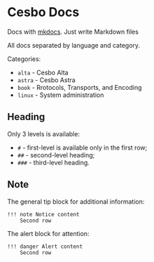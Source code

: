 # Cesbo Docs

Docs with [mkdocs](https://www.mkdocs.org/). Just write Markdown files

All docs separated by language and category.

Categories:

- `alta` - Cesbo Alta
- `astra` - Cesbo Astra
- `book` - Rrotocols, Transports, and Encoding
- `linux` - System administration

## Heading

Only 3 levels is available:

- `#` - first-level is available only in the first row;
- `##` - second-level heading;
- `###` - third-level heading.

## Note

The general tip block for additional information:

```
!!! note Notice content
    Second row
```

The alert block for attention:

```
!!! danger Alert content
    Second row
```
